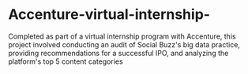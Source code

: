 # Accenture-virtual-internship-
Completed as part of a virtual internship program with Accenture, this project involved conducting an audit of Social Buzz's big data practice, providing recommendations for a successful IPO, and analyzing the platform's top 5 content categories
